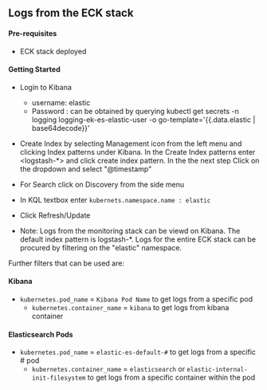 ## Logs from the ECK stack

#### Pre-requisites
- ECK stack deployed

#### Getting Started

- Login to Kibana
  - username: elastic
  - Password : can be obtained by querying kubectl get secrets -n logging logging-ek-es-elastic-user -o go-template='{{.data.elastic | base64decode}}'
- Create Index by  selecting Management icon from the left menu and  clicking Index patterns under Kibana.  In the Create Index patterns enter <logstash-*> and click create index pattern.  In the the next step Click on the dropdown and select "@timestamp"

- For Search click on Discovery from the side menu

- In KQL textbox enter `kubernets.namespace.name : elastic`

- Click Refresh/Update

- Note: Logs from the monitoring stack can be viewd on Kibana. The default index pattern is logstash-*. Logs for the entire ECK stack can be procured by filtering on the "elastic" namespace.

Further filters that can be used are:

#### Kibana

  - `kubernetes.pod_name`   = `Kibana Pod Name` to get logs from a specific  pod
     - `kubernetes.container_name` = `kibana` to get logs from kibana container

####  Elasticsearch Pods

  - `kubernetes.pod_name`   = `elastic-es-default-#` to get logs from a specific # pod
     - `kubernetes.container_name` = `elasticsearch` or `elastic-internal-init-filesystem` to get logs from a specific container within the pod
